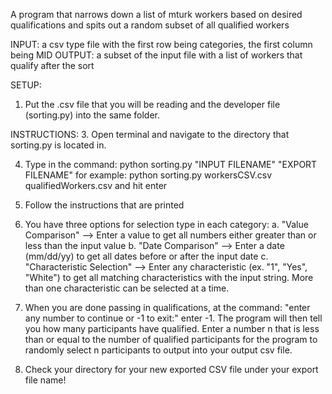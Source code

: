 A program that narrows down a list of mturk workers based on desired qualifications and spits out a random subset of all qualified workers

INPUT: a csv type file with the first row being categories, the first column being MID
OUTPUT: a subset of the input file with a list of workers that qualify after the sort

SETUP: 
1. Put the .csv file that you will be reading and the developer file (sorting.py) into the same folder. 


INSTRUCTIONS:
3. Open terminal and navigate to the directory that sorting.py is located in. 

4. Type in the command:
                        python sorting.py "INPUT FILENAME" "EXPORT FILENAME"
                        for example:
                                    python sorting.py workersCSV.csv qualifiedWorkers.csv
    and hit enter
    
5. Follow the instructions that are printed

6. You have three options for selection type in each category:
        a. "Value Comparison" --> Enter a value to get all numbers either greater than or less than the input value
        b. "Date Comparison" --> Enter a date (mm/dd/yy) to get all dates before or after the input date
        c. "Characteristic Selection" --> Enter any characteristic (ex. "1", "Yes", "White") to get all matching characteristics with the input string. More than one characteristic can be selected at a time. 
        
7. When you are done passing in qualifications, at the command:
            "enter any number to continue or -1 to exit:"
    enter -1. The program will then tell you how many participants have qualified. Enter a number n that is less than or equal to the number of qualified participants for the program to randomly select n participants to output into your output csv file. 
    
8. Check your directory for your new exported CSV file under your export file name!  
